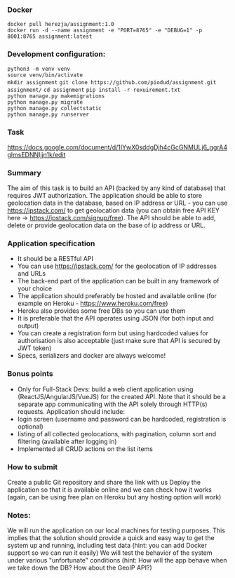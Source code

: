### Docker
`docker pull herezja/assignment:1.0`\
`docker run -d --name assignment -e "PORT=8765" -e "DEBUG=1" -p 8001:8765 assignment:latest`


### Development configuration:

`python3 -m venv venv`\
`source venv/bin/activate`\
``mkdir assignment``
`git clone https://github.com/piodud/assignment.git assignment/`
`cd assignment`
`pip install -r rexuirement.txt`\
`python manage.py makemigrations`\
`python manage.py migrate`\
`python manage.py collectstatic`\
`python manage.py runserver`


### Task
https://docs.google.com/document/d/1IYwX0sddgDjh4cGcGNMULj6_ggrA4glmsEDNNIjjn1k/edit

### Summary
The aim of this task is to build an API (backed by any kind of database) that requires JWT authorization. The application should be able to store geolocation data in the database, based on IP address or URL - you can use https://ipstack.com/ to get geolocation data (you can obtain free API KEY here -> https://ipstack.com/signup/free). The API should be able to add, delete or provide geolocation data on the base of ip address or URL. 

### Application specification
* It should be a RESTful API
* You can use https://ipstack.com/ for the geolocation of IP addresses and URLs
* The back-end part of the application can be built in any framework of your choice
* The application should preferably be hosted and available online (for example on Heroku - https://www.heroku.com/free)
* Heroku also provides some free DBs so you can use them
* It is preferable that the API operates using JSON (for both input and output)
* You can create a registration form but using hardcoded values for authorisation is also acceptable (just make sure that API is secured by JWT token)
* Specs, serializers and docker are always welcome!

### Bonus points
* Only for Full-Stack Devs: build a web client application using (ReactJS/AngularJS/VueJS) for the created API. Note that it should be a separate app communicating with the API solely through HTTP(s) requests. 
Application should include:
* login screen (username and password can be hardcoded, registration is optional)
* listing of all collected geolocations, with pagination, column sort and filtering (available after logging in)
* Implemented all CRUD actions on the list items

### How to submit
Create a public Git repository and share the link with us
Deploy the application so that it is available online and we can check how it works (again, can be using free plan on Heroku but any hosting option will work)

### Notes:
We will run the application on our local machines for testing purposes. This implies that the solution should provide a quick and easy way to get the system up and running, including test data (hint: you can add Docker support so we can run it easily)
We will test the behavior of the system under various "unfortunate" conditions (hint: How will the app behave when we take down the DB? How about the GeoIP API?)



